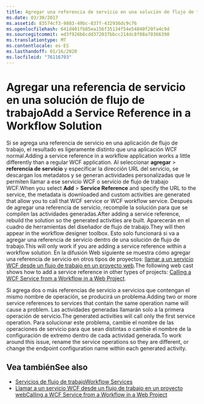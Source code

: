 ```yaml
---
title: Agregar una referencia de servicio en una solución de flujo de trabajo
ms.date: 03/30/2017
ms.assetid: 83574cf3-9803-49bc-837f-432936dc9c76
ms.openlocfilehash: 641d401fb85ea156f35134f54e54840f20fa4c9d
ms.sourcegitcommit: ed3f926b6cdd372037bbcc214dc8f08a70366390
ms.translationtype: MT
ms.contentlocale: es-ES
ms.lasthandoff: 01/16/2020
ms.locfileid: "76116703"
---
```

# <a name="add-a-service-reference-in-a-workflow-solution"></a><span data-ttu-id="d5cbc-102">Agregar una referencia de servicio en una solución de flujo de trabajo</span><span class="sxs-lookup"><span data-stu-id="d5cbc-102">Add a Service Reference in a Workflow Solution</span></span>

<span data-ttu-id="d5cbc-103">Si se agrega una referencia de servicio en una aplicación de flujo de trabajo, el resultado es ligeramente distinto que una aplicación WCF normal.</span><span class="sxs-lookup"><span data-stu-id="d5cbc-103">Adding a service reference in a workflow application works a little differently than a regular WCF application.</span></span> <span data-ttu-id="d5cbc-104">Al seleccionar **agregar** > **referencia de servicio** y especificar la dirección URL del servicio, se descargan los metadatos y se generan actividades personalizadas que le permiten llamar a ese servicio WCF o servicio de flujo de trabajo WCF.</span><span class="sxs-lookup"><span data-stu-id="d5cbc-104">When you select **Add** > **Service Reference** and specify the URL to the service, the metadata is downloaded and custom activities are generated that allow you to call that WCF service or WCF workflow service.</span></span> <span data-ttu-id="d5cbc-105">Después de agregar una referencia de servicio, recompile la solución para que se compilen las actividades generadas.</span><span class="sxs-lookup"><span data-stu-id="d5cbc-105">After adding a service reference, rebuild the solution so the generated activities are built.</span></span> <span data-ttu-id="d5cbc-106">Aparecerán en el cuadro de herramientas del diseñador de flujo de trabajo.</span><span class="sxs-lookup"><span data-stu-id="d5cbc-106">They will then appear in the workflow designer toolbox.</span></span> <span data-ttu-id="d5cbc-107">Esto solo funcionará si va a agregar una referencia de servicio dentro de una solución de flujo de trabajo.</span><span class="sxs-lookup"><span data-stu-id="d5cbc-107">This will only work if you are adding a service reference within a workflow solution.</span></span> <span data-ttu-id="d5cbc-108">En la difusión Web siguiente se muestra cómo agregar una referencia de servicio en otros tipos de proyectos: [llamar a un servicio WCF desde un flujo de trabajo en un proyecto web](https://docs.microsoft.com/archive/blogs/endpoint/how-to-consume-a-wcf-service-from-a-wf4-workflow).</span><span class="sxs-lookup"><span data-stu-id="d5cbc-108">The following web cast shows how to add a service reference in other types of projects: [Calling a WCF Service from a Workflow in a Web Project](https://docs.microsoft.com/archive/blogs/endpoint/how-to-consume-a-wcf-service-from-a-wf4-workflow).</span></span>

<span data-ttu-id="d5cbc-109">Si agrega dos o más referencias de servicio a servicios que contengan el mismo nombre de operación, se producirá un problema.</span><span class="sxs-lookup"><span data-stu-id="d5cbc-109">Adding two or more service references to services that contain the same operation name will cause a problem.</span></span> <span data-ttu-id="d5cbc-110">Las actividades generadas llamarán solo a la primera operación de servicio.</span><span class="sxs-lookup"><span data-stu-id="d5cbc-110">The generated activities will call only the first service operation.</span></span> <span data-ttu-id="d5cbc-111">Para solucionar este problema, cambie el nombre de las operaciones de servicio para que sean distintas o cambie el nombre de la configuración de extremo dentro de cada actividad generada.</span><span class="sxs-lookup"><span data-stu-id="d5cbc-111">To work around this issue, rename the service operations so they are different, or change the endpoint configuration name within each generated activity.</span></span>

## <a name="see-also"></a><span data-ttu-id="d5cbc-112">Vea también</span><span class="sxs-lookup"><span data-stu-id="d5cbc-112">See also</span></span>

- [<span data-ttu-id="d5cbc-113">Servicios de flujo de trabajo</span><span class="sxs-lookup"><span data-stu-id="d5cbc-113">Workflow Services</span></span>](../../../../docs/framework/wcf/feature-details/workflow-services.md)
- [<span data-ttu-id="d5cbc-114">Llamar a un servicio WCF desde un flujo de trabajo en un proyecto web</span><span class="sxs-lookup"><span data-stu-id="d5cbc-114">Calling a WCF Service from a Workflow in a Web Project</span></span>](https://docs.microsoft.com/archive/blogs/endpoint/how-to-consume-a-wcf-service-from-a-wf4-workflow)
